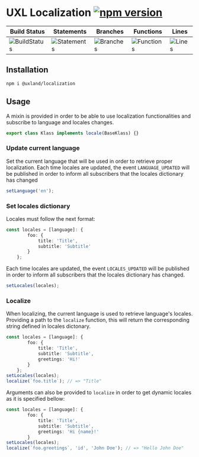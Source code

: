 # UXL Localization [![npm version](https://badge.fury.io/js/%40uxland%2Flocalization.svg)](https://badge.fury.io/js/%40uxland%2Flocalization)

| Build Status                                    | Statements                                    | Branches                                  | Functions                                   | Lines                               |
| ----------------------------------------------- | --------------------------------------------- | ----------------------------------------- | ------------------------------------------- | ----------------------------------- |
| ![BuildStatus](#buildstatus# 'Building Status') | ![Statements](#statements# 'Make me better!') | ![Branches](#branches# 'Make me better!') | ![Functions](#functions# 'Make me better!') | ![Lines](#lines# 'Make me better!') |

## Installation

`npm i @uxland/localization`

## Usage

A mixin is provided in order to be able to use localization functionalities and subscribe to language and locales changes.

```typescript
export class Klass implements locale(BaseKlass) {}
```

### Update current language

Set the current language that will be used in order to retrieve proper localization. Each time locales are updated, the event `LANGUAGE_UPDATED` will be published in order to inform all subscribers that the locales dictionary has changed

```typescript
setLanguage('en');
```

### Set locales dictionary

Locales must follow the next format:

```typescript
const locales = [language]: {
		foo: {
			title: 'Title',
			subtitle: 'Subtitle'
		}
	};
```

Each time locales are updated, the event `LOCALES_UPDATED` will be published in order to inform all subscribers that the locales dictionary has changed.

```typescript
setLocales(locales);
```

### Localize

When localizing, the current language is used to retrieve language's locales. Providing a path to the `localize` function, this will return the corresponding string defined in locales dictonary.

```typescript
const locales = [language]: {
		foo: {
			title: 'Title',
			subtitle: 'Subtitle',
			greetings: 'Hi!'
		}
	};
setLocales(locales);
localize(`foo.title`); // => "Title"
```

Arguments can also be provided to `localize` in order to get dynamic locales as it is specified bellow:

```typescript
const locales = [language]: {
		foo: {
			title: 'Title',
			subtitle: 'Subtitle',
			greetings: 'Hi {name}!'
		}
setLocales(locales);
localize(`foo.greetings`, 'id', 'John Doe'); // => "Hello John Doe"
```
